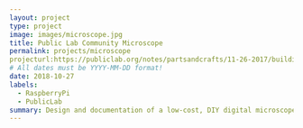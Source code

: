 ```yaml
---
layout: project
type: project
image: images/microscope.jpg
title: Public Lab Community Microscope
permalink: projects/microscope
projecturl:https://publiclab.org/notes/partsandcrafts/11-26-2017/building-a-raspberry-pi-microscope
# All dates must be YYYY-MM-DD format!
date: 2018-10-27
labels:
  - RaspberryPi
  - PublicLab
summary: Design and documentation of a low-cost, DIY digital microscope.
---
```

